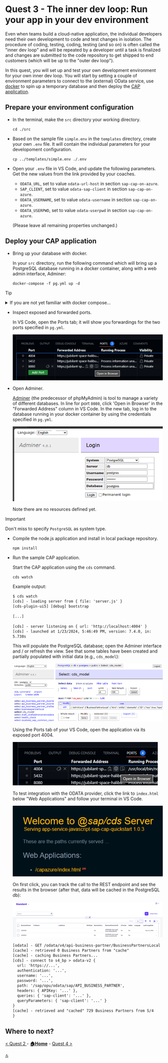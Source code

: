 # Quest 3 - The inner dev loop: Run your app in your dev environment

Even when teams build a cloud-native application, the individual developers need their own development to code and test changes in isolation. The procedure of coding, testing, coding, testing (and so on) is often called the "inner dev loop" and will be repeated by a developer until a task is finalized and changes are submitted to the code repository to get shipped to end customers (which will be up to the "outer dev loop").

In this quest, you will set up and test your own development environment for your own inner dev loop. You will start by setting a couple of environment parameters to connect to the (external) OData service, use [docker](https://www.docker.com/) to spin up a temporary database and then deploy the [CAP application](https://cap.cloud.sap/docs/about/).

## Prepare your environment configuration
  
- In the terminal, make the `src` directory your working directory.
  ```
  cd ./src
  ```

- Based on the sample file `simple.env` in the `templates` directory, create your own `.env` file. It will contain the individual parameters for your developoment configuration. 
  ```
  cp ../templates/simple.env ./.env
  ```
  
- Open your `.env` file in VS Code, and update the following parameters. Get the new values from the link provided by your coaches. 
  - `ODATA_URL`, set to value `odata-url-host` in section `sap-cap-on-azure`.
  - `SAP_CLIENT`, set to value `odata-sap-client` in section `sap-cap-on-azure`.
  - `ODATA_USERNAME`, set to value `odata-username` in section `sap-cap-on-azure`.
  - `ODATA_USERPWD`, set to value `odata-userpwd` in section `sap-cap-on-azure`.

  (Please leave all remaining properties unchanged.)

## Deploy your CAP application 

- Bring up your database with docker.

  In your `src` directory, run the following command which will bring up a PostgreSQL database running in a docker container, along with a web admin interface, Adminer:
  ```
  docker-compose -f pg.yml up -d
  ```

> [!TIP]
> <details><summary>If you are not yet familiar with docker compose...</summary>
>  
> ...you might want to know that [Docker compose](https://docs.docker.com/compose/) is a tool to run applications consisting of multiple containers. You might want to inspect `pg.yml` to see how...
>  - ...a container named `db` is created to run the PostgreSQL database, based on container image `postgres:16-alpine` (lines 2-11) and with database, user name and password specified by the properties in lines 6-8.
>  - ...a container named `adminer` (lines 12-16); it will export port `8080` to make the container accessible from external networks.
> 
> </details>

- Inspect exposed and forwarded ports. 

  In VS Code, open the Ports tab; it will show you forwardings for the two ports specified in `pg.yml`. 

  ![](assets/2024-01-23-18-41-07.png)

- Open Adminer. 

  [Adminer](https://www.adminer.org/) (the predecessor of phpMyAdmin) is tool to manage a variety of different databases. In line for port `8080`, click 'Open in Browser' in the "Forwarded Address" column in VS Code. In the new tab, log in to the database running in your docker container by using the credentials specified in `pg.yml`. 
  
  ![](assets/2024-01-11-08-19-40.png)

  Note there are no resources defined yet.

> [!IMPORTANT]
> Don't miss to specify `PostgreSQL` as system type.

- Compile the node.js application and install in local package repository.

  ```
  npm install
  ```

- Run the sample CAP application.

  Start the CAP application using the `cds` command. 
  ```
  cds watch
  ```

  Example output:
  ```
  $ cds watch
  [cds] - loading server from { file: 'server.js' }
  [cds-plugin-ui5] [debug] bootstrap
  
  [...]

  [cds] - server listening on { url: 'http://localhost:4004' }
  [cds] - launched at 1/23/2024, 5:46:49 PM, version: 7.4.0, in: 5.738s
  ```

  This will populate the PostgreSQL database; open the Adminer interface and / or refresh the view. See that some tables have been created and partially populated with initial data (e.g., `cds_model`):

  ![](assets/2024-01-23-18-49-26.png)

  Using the Ports tab of your VS Code, open the application via its exposed port 4004.

  ![](assets/2024-01-23-18-49-52.png)

  To test integration with the ODATA provider, click the link to `index.html` below "Web Applications" and follow your terminal in VS Code. 
  
  ![](assets/2024-01-23-18-51-18.png)
  
  On first click, you can track the call to the REST endpoint and see the results in the browser (after that, data will be cached in the PostgreSQL db):

  ![](assets/2024-01-11-09-02-10.png)

  ```
  [odata] - GET /odata/v4/api-business-partner/BusinessPartnersLocal 
  [cache] - retrieved 0 Business Partners from "cache"
  [cache] - caching Business Partners...
  [cds] - connect to s4_bp > odata-v2 {
    url: 'https://...',
    authentication: '...',
    username: '...',
    password: '...',
    path: '/sap/opu/odata/sap/API_BUSINESS_PARTNER',
    headers: { APIKey: '...' },
    queries: { 'sap-client': '...' },
    queryParameters: { 'sap-client': '...' }
  }
  [cache] - retrieved and "cached" 729 Business Partners from S/4
  }
  ```
  
## Where to next?

[ < Quest 2 ](quest2.md) - **[🏠Home](../README.md)** - [ Quest 4 >](quest4.md)

[🔝](#)
